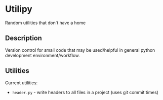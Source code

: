 Utilipy
=======

Random utilities that don't have a home


Description
-----------

Version control for small code that may be used/helpful in general python development environment/workflow.


Utilities
---------

Current utilities:

- `header.py` - write headers to all files in a project (uses git commit times)
